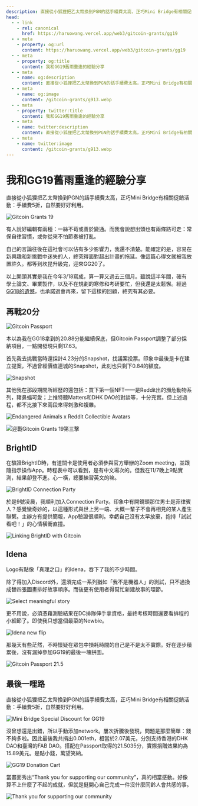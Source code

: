 ```yaml
---
description: 直接從小狐狸把乙太幣換到PGN的話手續費太高，正巧Mini Bridge有相關促銷活動：手續費5折，自然要好好利用
head:
  - - link
    - rel: canonical
      href: https://haruowang.vercel.app/web3/gitcoin-grants/gg19
  - - meta
    - property: og:url
      content: https://haruowang.vercel.app/web3/gitcoin-grants/gg19
  - - meta
    - property: og:title
      content: 我和GG19舊雨重逢的經驗分享
  - - meta
    - name: og:description
      content: 直接從小狐狸把乙太幣換到PGN的話手續費太高，正巧Mini Bridge有相關促銷活動：手續費5折，自然要好好利用
  - - meta
    - name: og:image
      content: /gitcoin-grants/g913.webp
  - - meta
    - property: twitter:title
      content: 我和GG19舊雨重逢的經驗分享
  - - meta
    - name: twitter:description
      content: 直接從小狐狸把乙太幣換到PGN的話手續費太高，正巧Mini Bridge有相關促銷活動：手續費5折，自然要好好利用
  - - meta
    - name: twitter:image
      content: /gitcoin-grants/g913.webp
---
```


# 我和GG19舊雨重逢的經驗分享

<p><Badge type="info" text="🌳 Evergreen" /></P>

直接從小狐狸把乙太幣換到PGN的話手續費太高，正巧Mini Bridge有相關促銷活動：手續費5折，自然要好好利用。

![Gitcoin Grants 19](/gitcoin-grants/g91.webp)

有人說好編輯有兩種：一絲不苟或善於變通。而我會說想出頭也有兩條路可走：常保自律習慣，或你從來不怕節奏被打亂。

自己的言論往後在這社會可以佔有多少影響力，我還不清楚。能確定的是，容易在新興趣和新挑戰中迷失的人，終究得面對超出計畫的拖延。像這篇心得文就被我放置許久。都等到坎昆升級完，迎來GG20了。

以上開頭其實是我在今年3/18寫成，算一算又過去三個月。雖說這半年間，確有學士論文、畢業製作，以及不在規劃的寒修和考研要忙，但我還是太鬆懈。經過[GG18的遺憾](/web3/gitcoin-grants/gg18)，也承諾過會再來，留下這樣的回顧，終究有其必要。

## 再戰20分

![Gitcoin Passport](/gitcoin-grants/g92.webp)

本以為我在GG18拿到的20.88分能繼續保底，但Gitcoin Passport調整了部分採納項目，一點開發現只剩17.63。

首先我去挑戰當時還採計4.23分的Snapshot，找議案投票。印象中最後是卡在建立提案，不過曾經價值連城的Snapshot，此刻也只剩下0.84的額度。

![Snapshot](/gitcoin-grants/g93.webp)

其他我在那段期間所經歷的還包括：買下第一個NFT——是Reddit出的瀕危動物系列，豬鼻蝠可愛；上推特聽Matters和DHK DAO的對談等，十分充實。但上述過程，都不比接下來兩段來得刺激和複雜。

![Endangered Animals x Reddit Collectible Avatars](/gitcoin-grants/g94.webp)

![迎戰Gitcoin Grants 19第三擊](/gitcoin-grants/g95.webp)

## BrightID

在驗證BrightID時，有道關卡是使用者必須參與官方舉辦的Zoom meeting，並跟隨指示操作App。時程表中可以看到，是有中文場次的。但我在11/7晚上9點實測，結果卻登不進。心一橫，總要練習英文的嘛。

![BrightID Connection Party](/gitcoin-grants/g96.webp)

於是9號凌晨，我順利加入Connection Party。印象中有開鏡頭那位男士是菲律賓人？感覺蠻奇妙的，以這種形式與世上另一端、大概一輩子不會再相見的某人產生聯繫。主辦方有提供簡報，App驗證很順利。幸虧自己沒有太早放棄，抱持「試試看吧！」的心情橫衝直撞。

![Linking BrightID with Gitcoin](/gitcoin-grants/g97.webp)

## Idena

Logo有點像「真理之口」的Idena，吞下了我的不少時間。

除了得加入Discord外，還須完成一系列猶如「我不是機器人」的測試，只不過換成替四張圖畫排好故事順序。而後更有使用者得幫忙新建故事的環節。

![Select meaningful story](/gitcoin-grants/g98.webp)

更不用說，必須憑藉測驗結果在DC排隊伸手拿資格，最終考核時間還要看排程的小細節了。即使我只想當個最菜的Newbie。

![Idena new flip](/gitcoin-grants/g99.webp)

那幾天有些茫然，不時懷疑在眾包中損耗時間的自己是不是太不實際。好在逐步積累後，沒有漏掉參加GG19的最後一塊拼圖。

![Gitcoin Passport 21.5](/gitcoin-grants/g910.webp)

## 最後一哩路

直接從小狐狸把乙太幣換到PGN的話手續費太高，正巧Mini Bridge有相關促銷活動：手續費5折，自然要好好利用。

![Mini Bridge Special Discount for GG19](/gitcoin-grants/g911.webp)

沒曾想還是出錯，所以手動添加network。屢次折騰後發現，問題是那麼簡單：錢不夠多啦。因此最後我共捐出0.001eth，相當於2.07美元，分別支持香港的DHK DAO和臺灣的FAB DAO。搭配在Passport取得的21.5035分，實際捐贈效果約為15.89美元。是點小錢，萬望笑納。

![GG19 Donation Cart](/gitcoin-grants/g912.webp)

當畫面秀出“Thank you for supporting our community”，真的相當感動。好像算不上什麼了不起的成就，但就是挺開心自己完成一件沒什麼同齡人會共感的事。

![Thank you for supporting our community](/gitcoin-grants/g913.webp)